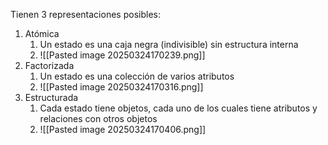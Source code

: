 Tienen 3 representaciones posibles:
1. Atómica
	1. Un estado es una caja negra (indivisible) sin estructura interna
	2. ![[Pasted image 20250324170239.png]]
2. Factorizada
	1. Un estado es una colección de varios atributos
	2. ![[Pasted image 20250324170316.png]]
3. Estructurada
	1. Cada estado tiene objetos, cada uno de los cuales tiene atributos y relaciones con otros objetos
	2. ![[Pasted image 20250324170406.png]]